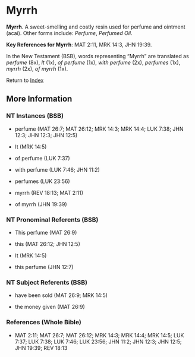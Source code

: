 # Myrrh
**Myrrh**. 
A sweet-smelling and costly resin used for perfume and ointment (acai). 
Other forms include: 
*Perfume*, *Perfumed Oil*. 


**Key References for Myrrh**: 
MAT 2:11, MRK 14:3, JHN 19:39. 




In the New Testament (BSB), words representing “Myrrh” are translated as 
*perfume* (8x), *It* (1x), *of perfume* (1x), *with perfume* (2x), *perfumes* (1x), *myrrh* (2x), *of myrrh* (1x). 


Return to [Index](00-Index.md)

## More Information

### NT Instances (BSB)

* perfume (MAT 26:7; MAT 26:12; MRK 14:3; MRK 14:4; LUK 7:38; JHN 12:3; JHN 12:3; JHN 12:5)

* It (MRK 14:5)

* of perfume (LUK 7:37)

* with perfume (LUK 7:46; JHN 11:2)

* perfumes (LUK 23:56)

* myrrh (REV 18:13; MAT 2:11)

* of myrrh (JHN 19:39)



### NT Pronominal Referents (BSB)

* This perfume (MAT 26:9)

* this (MAT 26:12; JHN 12:5)

* It (MRK 14:5)

* this perfume (JHN 12:7)



### NT Subject Referents (BSB)

* have been sold (MAT 26:9; MRK 14:5)

* the money given (MAT 26:9)



### References (Whole Bible)

* MAT 2:11; MAT 26:7; MAT 26:12; MRK 14:3; MRK 14:4; MRK 14:5; LUK 7:37; LUK 7:38; LUK 7:46; LUK 23:56; JHN 11:2; JHN 12:3; JHN 12:5; JHN 19:39; REV 18:13



